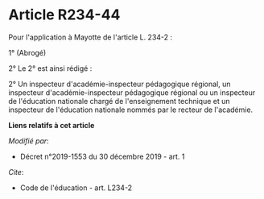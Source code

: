# Article R234-44

Pour l'application à Mayotte de l'article L. 234-2 :

1° (Abrogé)

2° Le 2° est ainsi rédigé :

2° Un inspecteur d'académie-inspecteur pédagogique régional, un inspecteur d'académie-inspecteur pédagogique régional ou un
inspecteur de l'éducation nationale chargé de l'enseignement technique et un inspecteur de l'éducation nationale nommés par
le recteur de l'académie.

**Liens relatifs à cet article**

_Modifié par_:

  - Décret n°2019-1553 du 30 décembre 2019 - art. 1

_Cite_:

  - Code de l'éducation - art. L234-2
